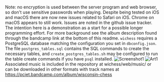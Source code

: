 Note: no encryption is used between the server program and web browser, so don't use sensitive passwords when playing. Despite being tested on iOS and macOS there are now new issues related to Safari on iOS. Chrome on macOS appears to still work. Issues are noted in the github issue tracker.
The intention here is a demonstration as a start for a possible longer programming effort. For more background see the album description found through the bandcamp link at the bottom of this readme.
```wichess``` requires a PostgreSQL database matching the configuration you set in ```dbconfig.json```. The file ```postgres_tables.sql``` contains the SQL commands to create the necessary tables, and ```create_postgres_tables.sh``` may be configured to run the table create commands if you have ```psql``` installed.
![Screenshot1](https://github.com/pciet/wichess/blob/master/screenshots/Screen%20Shot%202018-01-09%20at%201.56.21%20PM.png)
![Art1](https://github.com/pciet/wichess/blob/master/graphics/art/album/album.png)
Associated music is included in the repository at wichess/web/music/ or can be downloaded in other formats with track names at https://pciet.bandcamp.com/album/wisconsin-chess
